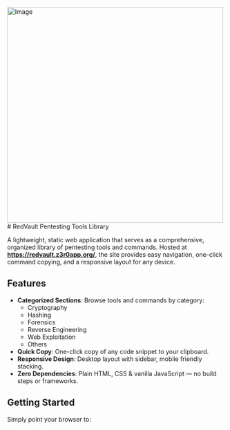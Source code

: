 <img width="500" height="500" alt="Image" src="https://github.com/user-attachments/assets/ca44895f-bd6b-4722-81f1-9e37441b73ba" />
# RedVault Pentesting Tools Library

A lightweight, static web application that serves as a comprehensive, organized library of pentesting tools and commands. Hosted at **https://redvault.z3r0app.org/**, the site provides easy navigation, one-click command copying, and a responsive layout for any device.

## Features

- **Categorized Sections**: Browse tools and commands by category:
  - Cryptography  
  - Hashing  
  - Forensics  
  - Reverse Engineering  
  - Web Exploitation  
  - Others  
- **Quick Copy**: One-click copy of any code snippet to your clipboard.  
- **Responsive Design**: Desktop layout with sidebar, mobile friendly stacking.  
- **Zero Dependencies**: Plain HTML, CSS & vanilla JavaScript — no build steps or frameworks.  

## Getting Started

Simply point your browser to:

